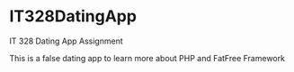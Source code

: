 # IT328DatingApp
IT 328 Dating App Assignment

This is a false dating app to learn more about PHP and FatFree Framework
